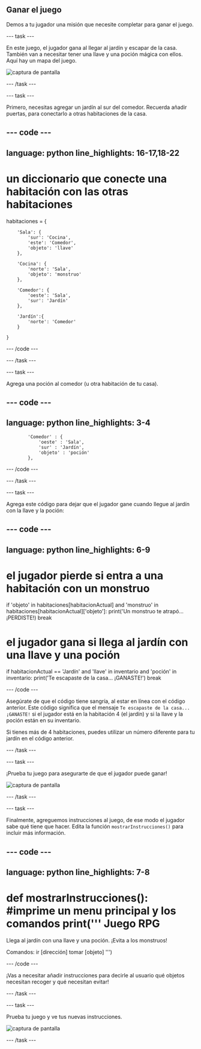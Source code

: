## Ganar el juego

Demos a tu jugador una misión que necesite completar para ganar el juego.

--- task ---

En este juego, el jugador gana al llegar al jardín y escapar de la casa. También van a necesitar tener una llave y una poción mágica con ellos. Aquí hay un mapa del juego.

![captura de pantalla](images/rpg-final-map.png)

--- /task ---

--- task ---

Primero, necesitas agregar un jardín al sur del comedor. Recuerda añadir puertas, para conectarlo a otras habitaciones de la casa.

--- code ---
---
language: python
line_highlights: 16-17,18-22
---
# un diccionario que conecte una habitación con las otras habitaciones
habitaciones = {

        'Sala': {
            'sur': 'Cocina',
            'este': 'Comedor',
            'objeto': 'llave'
        },
    
        'Cocina': {
            'norte': 'Sala',
            'objeto': 'monstruo'
        },
    
        'Comedor': {
            'oeste': 'Sala',
            'sur': 'Jardín'
        },
    
        'Jardín':{
            'norte': 'Comedor'
        }
    
    }
    

--- /code ---

--- /task ---

--- task ---

Agrega una poción al comedor (u otra habitación de tu casa).

--- code ---
---
language: python
line_highlights: 3-4
---
            'Comedor' : {
                'oeste' : 'Sala',
                'sur' : 'Jardín',
                'objeto' : 'poción'
            },
    

--- /code ---

--- /task ---

--- task ---

Agrega este código para dejar que el jugador gane cuando llegue al jardín con la llave y la poción:

--- code ---
---
language: python
line_highlights: 6-9
---
# el jugador pierde si entra a una habitación con un monstruo
if 'objeto' in habitaciones[habitacionActual] and 'monstruo' in habitaciones[habitacionActual]['objeto']: 
    print('Un monstruo te atrapó... ¡PERDISTE!) 
    break

# el jugador gana si llega al jardín con una llave y una poción
if habitacionActual == 'Jardín' and 'llave' in inventario and 'poción' in inventario: 
    print('Te escapaste de la casa... ¡GANASTE!') 
    break

--- /code ---

Asegúrate de que el código tiene sangría, al estar en línea con el código anterior. Este código significa que el mensaje `Te escapaste de la casa... ¡GANASTE!` si el jugador está en la habitación 4 (el jardín) y si la llave y la poción están en su inventario.

Si tienes más de 4 habitaciones, puedes utilizar un número diferente para tu jardín en el código anterior.

--- /task ---

--- task ---

¡Prueba tu juego para asegurarte de que el jugador puede ganar!

![captura de pantalla](images/rpg-win-test.png)

--- /task ---

--- task ---

Finalmente, agreguemos instrucciones al juego, de ese modo el jugador sabe qué tiene que hacer. Edita la función `mostrarInstrucciones()` para incluir más información.

--- code ---
---
language: python
line_highlights: 7-8
---
def mostrarInstrucciones(): 
    #imprime un menu principal y los comandos 
        print('''
Juego RPG
========

Llega al jardín con una llave y una poción. 
¡Evita a los monstruos!

Comandos: ir [dirección] 
tomar [objeto] 
''')

--- /code ---

¡Vas a necesitar añadir instrucciones para decirle al usuario qué objetos necesitan recoger y qué necesitan evitar!

--- /task ---

--- task ---

Prueba tu juego y ve tus nuevas instrucciones.

![captura de pantalla](images/rpg-instructions-test.png)

--- /task ---